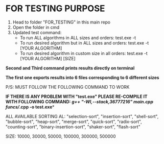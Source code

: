 FOR TESTING PURPOSE
======================================================================
1. Head to folder "FOR_TESTING" in this main repo
2. Open the folder in cmd
3. Updated test command:
   + To run ALL algorithms in ALL sizes and orders: test.exe -t
   + To run desired algorithm but in ALL sizes and orders: test.exe -t [YOUR ALGORITHM]
   + To run desired algorithm in custom size in all orders: test.exe -t [YOUR ALGORITHM] [SIZE]
  
**Second and Third command prints results directly on terminal**

**The first one exports results into 6 files corresponding to 6 different sizes**


P/S: MUST FOLLOW THE FOLLOWING COMMAND TO WORK

**IF THERE IS ANY PROBLEM WITH "test.exe" PLEASE RE-COMPILE IT WITH FOLLOWING COMMAND: *g++ "-Wl,--stack,36777216" main.cpp funcs/*.cpp -o test.exe***

ALL AVAILABLE SORTING AL:
"selection-sort", "insertion-sort", "shell-sort", "bubble-sort", "heap-sort", "merge-sort", "quick-sort", "radix-sort", "counting-sort", "binary-insertion-sort", "shaker-sort", "flash-sort"

SIZE: 10000, 30000, 50000, 100000, 300000, 500000
